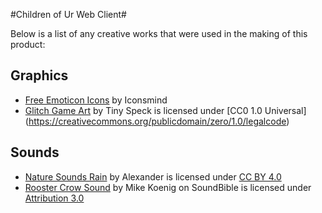 #Children of Ur Web Client#

Below is a list of any creative works that were used in the making of this product:

## Graphics

- [Free Emoticon Icons](https://www.iconsmind.com/Free-Emoticons-flat-icons) by Iconsmind
- [Glitch Game Art](http://www.glitchthegame.com/public-domain-game-art/) by Tiny Speck is licensed under [CC0 1.0 Universal] (https://creativecommons.org/publicdomain/zero/1.0/legalcode)

## Sounds

- [Nature Sounds Rain](http://www.orangefreesounds.com/nature-sounds-rain/) by Alexander is licensed under [CC BY 4.0](https://creativecommons.org/licenses/by/4.0/)
- [Rooster Crow Sound](http://soundbible.com/1218-Rooster-Crow.html) by Mike Koenig on SoundBible is licensed under [Attribution 3.0](https://creativecommons.org/licenses/by/3.0/us/)